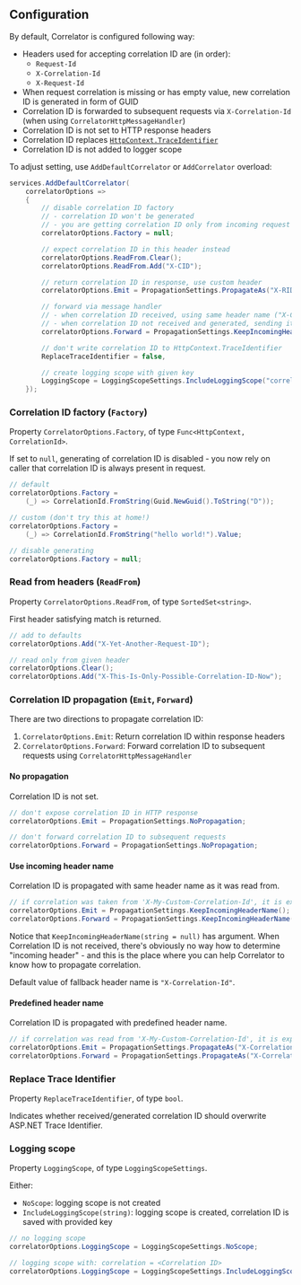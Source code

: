 ## Configuration

By default, Correlator is configured following way:

- Headers used for accepting correlation ID are (in order):
  - `Request-Id`
  - `X-Correlation-Id`
  - `X-Request-Id`
- When request correlation is missing or has empty value, new correlation ID is generated in form of GUID
- Correlation ID is forwarded to subsequent requests via `X-Correlation-Id` (when using `CorrelatorHttpMessageHandler`)
- Correlation ID is not set to HTTP response headers
- Correlation ID replaces [`HttpContext.TraceIdentifier`](https://docs.microsoft.com/en-us/dotnet/api/microsoft.aspnetcore.http.httpcontext.traceidentifier)
- Correlation ID is not added to logger scope

To adjust setting, use `AddDefaultCorrelator` or `AddCorrelator` overload:

```csharp
services.AddDefaultCorrelator(
    correlatorOptions =>
    {
        // disable correlation ID factory
        // - correlation ID won't be generated
        // - you are getting correlation ID only from incoming request
        correlatorOptions.Factory = null;

        // expect correlation ID in this header instead
        correlatorOptions.ReadFrom.Clear();
        correlatorOptions.ReadFrom.Add("X-CID");

        // return correlation ID in response, use custom header
        correlatorOptions.Emit = PropagationSettings.PropagateAs("X-RID");

        // forward via message handler
        // - when correlation ID received, using same header name ("X-CID")
        // - when correlation ID not received and generated, sending it as "X-Correlation-Id"
        correlatorOptions.Forward = PropagationSettings.KeepIncomingHeaderName();

        // don't write correlation ID to HttpContext.TraceIdentifier
        ReplaceTraceIdentifier = false,

        // create logging scope with given key
        LoggingScope = LoggingScopeSettings.IncludeLoggingScope("correlation"),
    });
```

### Correlation ID factory (`Factory`)

Property `CorrelatorOptions.Factory`, of type `Func<HttpContext, CorrelationId>`.

If set to `null`, generating of correlation ID is disabled - you now rely on caller that correlation ID is always
present in request.

```csharp
// default
correlatorOptions.Factory =
    (_) => CorrelationId.FromString(Guid.NewGuid().ToString("D"));

// custom (don't try this at home!)
correlatorOptions.Factory =
    (_) => CorrelationId.FromString("hello world!").Value;

// disable generating
correlatorOptions.Factory = null;
```

### Read from headers (`ReadFrom`)

Property `CorrelatorOptions.ReadFrom`, of type `SortedSet<string>`.

First header satisfying match is returned.

```csharp
// add to defaults
correlatorOptions.Add("X-Yet-Another-Request-ID");

// read only from given header
correlatorOptions.Clear();
correlatorOptions.Add("X-This-Is-Only-Possible-Correlation-ID-Now");
```

### Correlation ID propagation (`Emit`, `Forward`)

There are two directions to propagate correlation ID:

1. `CorrelatorOptions.Emit`: Return correlation ID within response headers
2. `CorrelatorOptions.Forward`: Forward correlation ID to subsequent requests using `CorrelatorHttpMessageHandler`

#### No propagation

Correlation ID is not set.

```csharp
// don't expose correlation ID in HTTP response
correlatorOptions.Emit = PropagationSettings.NoPropagation;

// don't forward correlation ID to subsequent requests
correlatorOptions.Forward = PropagationSettings.NoPropagation;
```

#### Use incoming header name

Correlation ID is propagated with same header name as it was read from.

```csharp
// if correlation was taken from 'X-My-Custom-Correlation-Id', it is exposed with same header
correlatorOptions.Emit = PropagationSettings.KeepIncomingHeaderName();
correlatorOptions.Forward = PropagationSettings.KeepIncomingHeaderName();
```

Notice that `KeepIncomingHeaderName(string = null)` has argument. When Correlation ID is not received, there's
obviously no way how to determine "incoming header" - and this is the place where you can help Correlator to know
how to propagate correlation.

Default value of fallback header name is `"X-Correlation-Id"`.

#### Predefined header name

Correlation ID is propagated with predefined header name.

```csharp
// if correlation was read from 'X-My-Custom-Correlation-Id', it is exposed as 'X-Correlation-Id'
correlatorOptions.Emit = PropagationSettings.PropagateAs("X-Correlation-Id");
correlatorOptions.Forward = PropagationSettings.PropagateAs("X-Correlation-Id");
```

### Replace Trace Identifier

Property `ReplaceTraceIdentifier`, of type `bool`.

Indicates whether received/generated correlation ID should overwrite ASP.NET Trace Identifier.

### Logging scope

Property `LoggingScope`, of type `LoggingScopeSettings`.

Either:
- `NoScope`: logging scope is not created
- `IncludeLoggingScope(string)`: logging scope is created, correlation ID is saved with provided key

```csharp
// no logging scope
correlatorOptions.LoggingScope = LoggingScopeSettings.NoScope;

// logging scope with: correlation = <Correlation ID>
correlatorOptions.LoggingScope = LoggingScopeSettings.IncludeLoggingScope("correlation");
```
